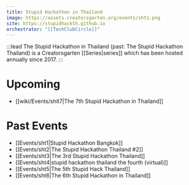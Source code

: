 ```yaml
---
title: Stupid Hackathon in Thailand
image: https://assets.creatorsgarten.org/events/sht1.png
site: https://stupidhackth.github.io
orchestrator: "[[TechClubCircle]]"
---
```


:::lead
The Stupid Hackathon in Thailand (past: The Stupid Hackathon Thailand) is a Creatorsgarten [[Series|series]] which has been hosted annually since 2017.
:::

# Upcoming
- [[wiki/Events/shit7|The 7th Stupid Hackathon in Thailand]]

# Past Events
- [[Events/sht1|Stupid Hackathon Bangkok]]
- [[Events/sht2|The Stupid Hackathon Thailand #2]]
- [[Events/sht3|The 3rd Stupid Hackathon Thailand]]
- [[Events/sht4|stupid hackathon thailand the fourth (virtual)]]
- [[Events/sht5|The 5th Stupid Hack Thailand]]
- [[Events/sht6|The 6th Stupid Hackathon in Thailand]]